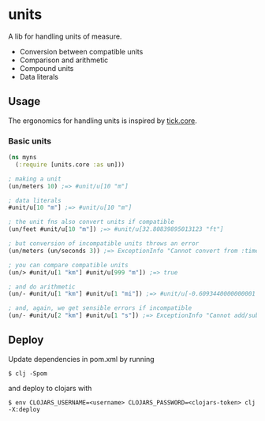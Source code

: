 # units
A lib for handling units of measure.
* Conversion between compatible units
* Comparison and arithmetic 
* Compound units 
* Data literals


## Usage
The ergonomics for handling units is inspired by [tick.core](https://github.com/juxt/tick#tick).

### Basic units
```clojure 
(ns myns 
  (:require [units.core :as un]))

; making a unit
(un/meters 10) ;=> #unit/u[10 "m"]

; data literals
#unit/u[10 "m"] ;=> #unit/u[10 "m"]

; the unit fns also convert units if compatible
(un/feet #unit/u[10 "m"]) ;=> #unit/u[32.80839895013123 "ft"]

; but conversion of incompatible units throws an error
(un/meters (un/seconds 3)) ;=> ExceptionInfo "Cannot convert from :time to :length"

; you can compare compatible units
(un/> #unit/u[1 "km"] #unit/u[999 "m"]) ;=> true

; and do arithmetic
(un/- #unit/u[1 "km"] #unit/u[1 "mi"]) ;=> #unit/u[-0.6093440000000001 "km"]

; and, again, we get sensible errors if incompatible
(un/- #unit/u[2 "km"] #unit/u[1 "s"]) ;=> ExceptionInfo "Cannot add/subtract :length and :time"

```

## Deploy
Update dependencies in pom.xml by running
```shell
$ clj -Spom
```
and deploy to clojars with
```shell
$ env CLOJARS_USERNAME=<username> CLOJARS_PASSWORD=<clojars-token> clj -X:deploy
```